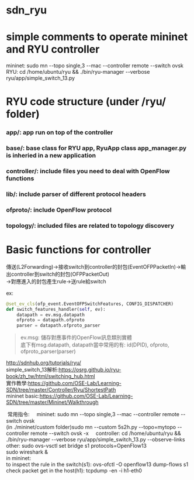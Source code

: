 # sdn_ryu
# simple comments to operate mininet and RYU controller    
mininet: sudo mn --topo single,3 --mac --controller remote --switch ovsk    
RYU: cd /home/ubuntu/ryu && ./bin/ryu-manager --verbose ryu/app/simple_switch_13.py    
# RYU code structure (under /ryu/ folder)    
### app/: app run on top of the controller  
### base/: base class for RYU app, RyuApp class app_manager.py is inheried in a new application  
### controller/: include files you need to deal with OpenFlow functions  
### lib/: include parser of different protocol headers  
### ofproto/: include OpenFlow protocol  
### topology/: included files are related to topology discovery  
# Basic functions for controller  
傳送(L2Forwarding)->接收switch到controller的封包(EventOFPPacketIn)->輸出controller到switch的封包(OFPPacketOut)  
->對應進入的封包產生rule->送rule給switch  

ex:  
```python
@set_ev_cls(ofp_event.EventOFPSwitchFeatures, CONFIG_DISPATCHER)    
def switch_features_handler(self, ev):    
    datapath = ev.msg.datapath    
    ofproto = datapath.ofproto    
    parser = datapath.ofproto_parser    
```    
>ev.msg: 儲存對應事件的OpenFlow訊息類別實體    
>底下有msg.datapath, datapath當中常用的有: id(DPID), ofproto, ofproto_parser(parser)    

http://sdnhub.org/tutorials/ryu/    
simple_switch_13解析:https://osrg.github.io/ryu-book/zh_tw/html/switching_hub.html    
實作教學:https://github.com/OSE-Lab/Learning-SDN/tree/master/Controller/Ryu/ShortestPath    
mininet basic:https://github.com/OSE-Lab/Learning-SDN/tree/master/Mininet/Walkthrough    


  常用指令:    
  mininet: sudo mn --topo single,3 --mac --controller remote --switch ovsk    
  (in ./mininet/custom folder)sudo mn --custom 5s2h.py --topo=mytopo --controller remote --switch ovsk -x     
  controller: cd /home/ubuntu/ryu && ./bin/ryu-manager --verbose ryu/app/simple_switch_13.py --observe-links    
  other: sudo ovs-vsctl set bridge s1 protocols=OpenFlow13    
  sudo wireshark &    
  in mininet:   
  to inspect the rule in the switch(s1): ovs-ofctl -O openflow13 dump-flows s1    
  check packet get in the host(h1): tcpdump -en -i h1-eth0
  
  

